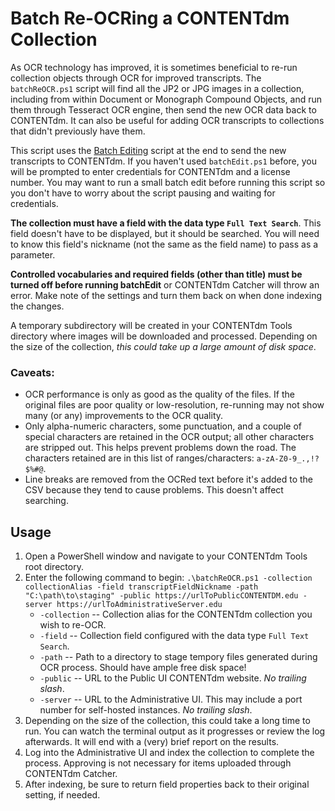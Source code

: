 # Batch Re-OCRing a CONTENTdm Collection
As OCR technology has improved, it is sometimes beneficial to re-run collection objects through OCR for improved transcripts. The `batchReOCR.ps1` script will find all the JP2 or JPG images in a collection, including from within Document or Monograph Compound Objects, and run them through Tesseract OCR engine, then send the new OCR data back to CONTENTdm. It can also be useful for adding OCR transcripts to collections that didn't previously have them. 

This script uses the [Batch Editing](batchEdit.md) script at the end to send the new transcripts to CONTENTdm. If you haven't used `batchEdit.ps1` before, you will be prompted to enter credentials for CONTENTdm and a license number. You may want to run a small batch edit before running this script so you don't have to worry about the script pausing and waiting for credentials.

**The collection must have a field with the data type `Full Text Search`**. This field doesn't have to be displayed, but it should be searched. You will need to know this field's nickname (not the same as the field name) to pass as a parameter. 

**Controlled vocabularies and required fields (other than title) must be turned off before running batchEdit** or CONTENTdm Catcher will throw an error. Make note of the settings and turn them back on when done indexing the changes.

A temporary subdirectory will be created in your CONTENTdm Tools directory where images will be downloaded and processed. Depending on the size of the collection, *this could take up a large amount of disk space*.

### Caveats:
  * OCR performance is only as good as the quality of the files. If the original files are poor quality or low-resolution, re-running may not show many (or any) improvements to the OCR quality.
  * Only alpha-numeric characters, some punctuation, and a couple of special characters are retained in the OCR output; all other characters are stripped out. This helps prevent problems down the road. The characters retained are in this list of ranges/characters: `a-zA-Z0-9_.,!?$%#@`.
  * Line breaks are removed from the OCRed text before it's added to the CSV because they tend to cause problems. This doesn't affect searching.

## Usage
1. Open a PowerShell window and navigate to your CONTENTdm Tools root directory.
2. Enter the following command to begin: `.\batchReOCR.ps1 -collection collectionAlias -field transcriptFieldNickname -path "C:\path\to\staging" -public https://urlToPublicCONTENTDM.edu -server https://urlToAdministrativeServer.edu`
     * `-collection` -- Collection alias for the CONTENTdm collection you wish to re-OCR.
     * `-field` -- Collection field configured with the data type `Full Text Search`.
     * `-path` -- Path to a directory to stage tempory files generated during OCR process. Should have ample free disk space!
     * `-public` -- URL to the Public UI CONTENTdm website. *No trailing slash*.
     * `-server` -- URL to the Administrative UI. This may include a port number for self-hosted instances. *No trailing slash*.
3. Depending on the size of the collection, this could take a long time to run. You can watch the terminal output as it progresses or review the log afterwards. It will end with a (very) brief report on the results.
4. Log into the Administrative UI and index the collection to complete the process. Approving is not necessary for items uploaded through CONTENTdm Catcher.
5. After indexing, be sure to return field properties back to their original setting, if needed.